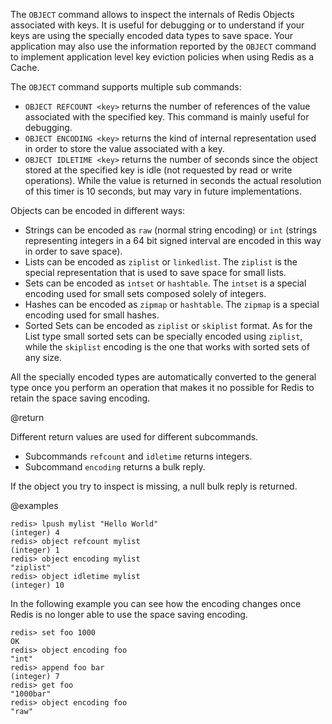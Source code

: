 The `OBJECT` command allows to inspect the internals of Redis Objects associated
with keys.
It is useful for debugging or to understand if your keys are using the specially
encoded data types to save space.
Your application may also use the information reported by the `OBJECT` command
to implement application level key eviction policies when using Redis as a
Cache.

The `OBJECT` command supports multiple sub commands:

* `OBJECT REFCOUNT <key>` returns the number of references of the value
  associated with the specified key.
  This command is mainly useful for debugging.
* `OBJECT ENCODING <key>` returns the kind of internal representation used in
  order to store the value associated with a key.
* `OBJECT IDLETIME <key>` returns the number of seconds since the object stored
  at the specified key is idle (not requested by read or write operations).
  While the value is returned in seconds the actual resolution of this timer is
  10 seconds, but may vary in future implementations.

Objects can be encoded in different ways:

* Strings can be encoded as `raw` (normal string encoding) or `int` (strings
  representing integers in a 64 bit signed interval are encoded in this way in
  order to save space).
* Lists can be encoded as `ziplist` or `linkedlist`.
  The `ziplist` is the special representation that is used to save space for
  small lists.
* Sets can be encoded as `intset` or `hashtable`.
  The `intset` is a special encoding used for small sets composed solely of
  integers.
* Hashes can be encoded as `zipmap` or `hashtable`.
  The `zipmap` is a special encoding used for small hashes.
* Sorted Sets can be encoded as `ziplist` or `skiplist` format.
  As for the List type small sorted sets can be specially encoded using
  `ziplist`, while the `skiplist` encoding is the one that works with sorted
  sets of any size.

All the specially encoded types are automatically converted to the general type
once you perform an operation that makes it no possible for Redis to retain the
space saving encoding.

@return

Different return values are used for different subcommands.

* Subcommands `refcount` and `idletime` returns integers.
* Subcommand `encoding` returns a bulk reply.

If the object you try to inspect is missing, a null bulk reply is returned.

@examples

    redis> lpush mylist "Hello World"
    (integer) 4
    redis> object refcount mylist
    (integer) 1
    redis> object encoding mylist
    "ziplist"
    redis> object idletime mylist
    (integer) 10

In the following example you can see how the encoding changes once Redis is no
longer able to use the space saving encoding.

    redis> set foo 1000
    OK
    redis> object encoding foo
    "int"
    redis> append foo bar
    (integer) 7
    redis> get foo
    "1000bar"
    redis> object encoding foo
    "raw"
